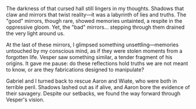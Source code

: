 The darkness of that cursed hall still lingers in my thoughts. Shadows that claw and mirrors that twist reality—it was a labyrinth of lies and truths. The "good" mirrors, though rare, showed memories untainted, a respite in the oppressive gloom. Yet, the "bad" mirrors... stepping through them drained the very light around us.

At the last of these mirrors, I glimpsed something unsettling—memories untouched by my conscious mind, as if they were stolen moments from a forgotten life. Vesper saw something similar, a tender fragment of his origins. It gave me pause: do these reflections hold truths we are not meant to know, or are they fabrications designed to manipulate?

Gabriel and I turned back to rescue Aaron and Wiate, who were both in terrible peril. Shadows lashed out as if alive, and Aaron bore the evidence of their savagery. Despite our setbacks, we found the way forward through Vesper's vision.
